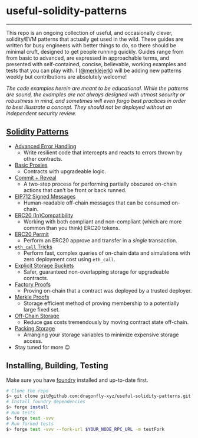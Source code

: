 # useful-solidity-patterns
---
This repo is an ongoing collection of useful, and occasionally clever, solidity/EVM patterns that actually get used in the wild. These guides are written for busy engineers with better things to do, so there should be minimal cruft, designed to get people running quickly. Guides range from from basic to advanced, are expressed in approachable terms, and presented with self-contained, concise, believable, working examples and tests that you can play with. I ([@merklejerk](https://github.com/merklejerk)) will be adding new patterns weekly but contributions are absolutely welcome!

*The code examples herein are meant to be educational. While the patterns are sound, the examples are not always designed with utmost security or robustness in mind, and sometimes will even forgo best practices in order to best illustrate a concept. They should not be deployed without an independent security review.*

## [Solidity Patterns](./patterns)
- [Advanced Error Handling](./patterns/error-handling)
    - Write resilient code that intercepts and reacts to errors thrown by other contracts.
- [Basic Proxies](./patterns/basic-proxies)
    - Contracts with upgradeable logic.
- [Commit + Reveal](./patterns/commit-reveal)
    - A two-step process for performing partially obscured on-chain actions that can't be front or back runned.
- [EIP712 Signed Messages](./patterns/eip712-signed-messages)
    - Human-readable off-chain messages that can be consumed on-chain.
- [ERC20 (In)Compatibility](./patterns/erc20-compatibility)
    - Working with both compliant and non-compliant (which are more common than you think) ERC20 tokens.
- [ERC20 Permit](./patterns/erc20-permit)
    - Perform an ERC20 approve and transfer in a *single* transaction.
- [`eth_call` Tricks](./patterns/eth_call-tricks)
    - Perform fast, complex queries of on-chain data and simulations with zero deployment cost using `eth_call`.
- [Explicit Storage Buckets](./patterns/explicit-storage-buckets)
    - Safer, guaranteed non-overlapping storage for upgradeable contracts.
- [Factory Proofs](./patterns/factory-proofs)
    - Proving on-chain that a contract was deployed by a trusted deployer.
- [Merkle Proofs](./patterns/merkle-proofs)
    - Storage efficient method of proving membership to a potentially large fixed set.
- [Off-Chain Storage](./patterns/off-chain-storage)
    - Reduce gas costs tremendously by moving contract state off-chain.
- [Packing Storage](./patterns/packing-storage)
    - Arranging your storage variables to minimize expensive storage access.
- Stay tuned for more 😉

## Installing, Building, Testing

Make sure you have [foundry](https://book.getfoundry.sh/getting-started/installation) installed and up-to-date first.

```bash
# Clone the repo
$> git clone git@github.com:dragonfly-xyz/useful-solidity-patterns.git
# Install foundry dependencies
$> forge install
# Run tests
$> forge test -vvv
# Run forked tests
$> forge test -vvv --fork-url $YOUR_NODE_RPC_URL -m testFork
```
